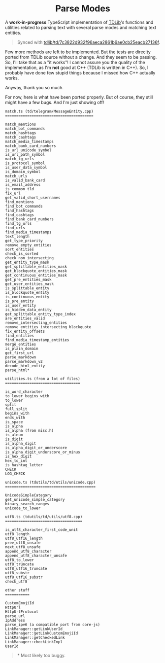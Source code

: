<div align="center">

# Parse Modes

</div>

A **work-in-progress** TypeScript implementation of [TDLib](https://github.com/tdlib/td)'s functions and utilities
related to parsing text with several parse modes and matching text entities.

> Synced with
> [tdlib/td/7c3822d932f96aeca2861b6ae0cb25eacb27136f](https://github.com/tdlib/td/tree/7c3822d932f96aeca2861b6ae0cb25eacb27136f).

Few more methods are left to be implemented. But the tests are direclty ported from TDLib source without a change. And
they seem to be passing. So, I'll take that as a "it works"! I cannot assure you the quality of the implementation, as
I'm **not** good at C++ (TDLib is written in C++). So, I probably have done few stupid things because I missed how C++
actually works.

Anyway, thank you so much.

For now, here is what have been ported properly. But of course, they still might have a few bugs. And I'm just showing
off!

```text
match.ts (td/telegram/MessageEntity.cpp)
========================================

match_mentions
match_bot_commands
match_hashtags
match_cashtags
match_media_timestamps
match_bank_card_numbers
is_url_unicode_symbol
is_url_path_symbol
match_tg_urls
is_protocol_symbol
is_user_data_symbol
is_domain_symbol
match_urls
is_valid_bank_card
is_email_address
is_common_tld
fix_url
get_valid_short_usernames
find_mentions
find_bot_commands
find_hashtags
find_cashtags
find_bank_card_numbers
find_tg_urls
find_urls
find_media_timestamps
text_length
get_type_priority
remove_empty_entities
sort_entities
check_is_sorted
check_non_intersecting
get_entity_type_mask
get_splittable_entities_mask
get_blockquote_entities_mask
get_continuous_entities_mask
get_pre_entities_mask
get_user_entities_mask
is_splittable_entity
is_blockquote_entity
is_continuous_entity
is_pre_entity
is_user_entity
is_hidden_data_entity
get_splittable_entity_type_index
are_entities_valid
remove_intersecting_entities
remove_entities_intersecting_blockquote
fix_entity_offsets
find_entities
find_media_timestamp_entities
merge_entities
is_plain_domain
get_first_url
parse_markdown
parse_markdown_v2
decode_html_entity
parse_html*

utilities.ts (from a lot of files)
==================================

is_word_character
to_lower_begins_with
to_lower
split
full_split
begins_with
ends_with
is_space
is_alpha
is_alpha (from misc.h)
is_alnum
is_digit
is_alpha_digit
is_alpha_digit_or_underscore
is_alpha_digit_underscore_or_minus
is_hex_digit
hex_to_int
is_hashtag_letter
CHECK
LOG_CHECK

unicode.ts (tdutils/td/utils/unicode.cpp)
=========================================

UnicodeSimpleCategory
get_unicode_simple_category
binary_search_ranges
unicode_to_lower

utf8.ts (tdutils/td/utils/utf8.cpp)
===================================

is_utf8_character_first_code_unit
utf8_length
utf8_utf16_length
prev_utf8_unsafe
next_utf8_unsafe
append_utf8_character
append_utf8_character_unsafe
utf8_to_lower
utf8_truncate
utf8_utf16_truncate
utf8_substr
utf8_utf16_substr
check_utf8

other stuff
===========

CustomEmojiId
HttpUrl
HttpUrlProtocol
parse_url
IpAddress
parse_ipv6 (a compatible port from core-js)
LinkManager::getLinkUserId
LinkManager::getLinkCustomEmojiId
LinkManager::getCheckedLink
LinkManager::checkLinkImpl
UserId
```

> \* Most likely too buggy.

